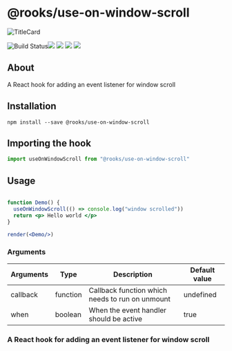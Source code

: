 # @rooks/use-on-window-scroll
![TitleCard](https://raw.githubusercontent.com/imbhargav5/rooks/HEAD/packages/on-window-scroll/title-card.svg)

![Build Status](https://github.com/imbhargav5/rooks/workflows/Node%20CI/badge.svg)![](https://img.shields.io/npm/v/@rooks/use-on-window-scroll/latest.svg) ![](https://img.shields.io/npm/l/@rooks/use-on-window-scroll.svg) ![](https://img.shields.io/npm/dt/@rooks/use-on-window-scroll.svg) ![](https://img.shields.io/david/imbhargav5/rooks.svg?path=packages%2Fon-window-scroll)




## About 
A React hook for adding an event listener for window scroll
<br/>

## Installation

```
npm install --save @rooks/use-on-window-scroll
```

## Importing the hook

```javascript
import useOnWindowScroll from "@rooks/use-on-window-scroll"
```


## Usage

```jsx

function Demo() {
  useOnWindowScroll(() => console.log("window scrolled"))
  return <p> Hello world </p>
}

render(<Demo/>)
```

### Arguments

| Arguments | Type     | Description                                     | Default value |
| --------- | -------- | ----------------------------------------------- | ------------- |
| callback  | function | Callback function which needs to run on unmount | undefined     |
| when      | boolean  | When the event handler should be active         | true          |

### A React hook for adding an event listener for window scroll
